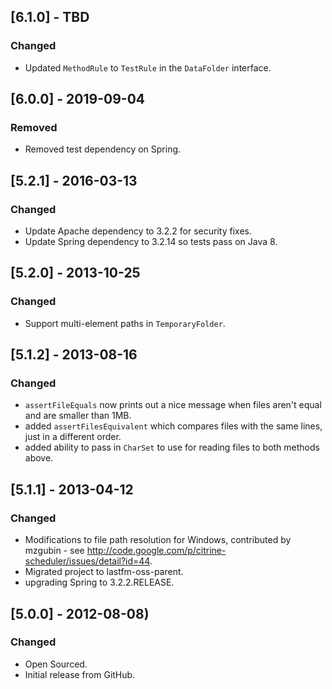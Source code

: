 ## [6.1.0] - TBD
### Changed
- Updated `MethodRule` to `TestRule` in the `DataFolder` interface.

## [6.0.0] - 2019-09-04
### Removed
- Removed test dependency on Spring. 

## [5.2.1] - 2016-03-13
### Changed
- Update Apache dependency to 3.2.2 for security fixes.
- Update Spring dependency to 3.2.14 so tests pass on Java 8.

## [5.2.0] - 2013-10-25
### Changed
- Support multi-element paths in `TemporaryFolder`.

## [5.1.2] - 2013-08-16
### Changed
- `assertFileEquals` now prints out a nice message when files aren't equal and are smaller than 1MB.
- added `assertFilesEquivalent` which compares files with the same lines, just in a different order.
- added ability to pass in `CharSet` to use for reading files to both methods above.

## [5.1.1] - 2013-04-12
### Changed
- Modifications to file path resolution for Windows, contributed by mzgubin - see http://code.google.com/p/citrine-scheduler/issues/detail?id=44.
- Migrated project to lastfm-oss-parent.
- upgrading Spring to 3.2.2.RELEASE.

## [5.0.0] - 2012-08-08)
### Changed
- Open Sourced.
- Initial release from GitHub.

